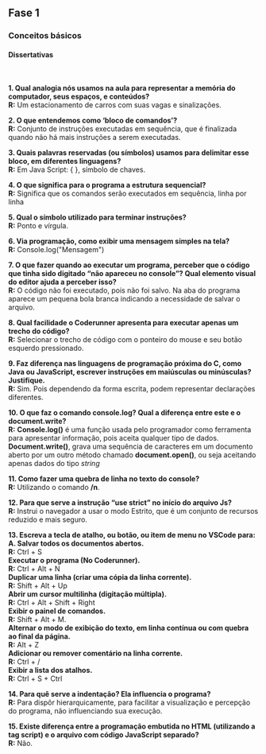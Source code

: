 


## Fase 1
### Conceitos básicos
#### Dissertativas
</br>

**1. Qual analogia nós usamos na aula para representar a memória do computador, seus espaços, e conteúdos?**</br>
**R:** Um estacionamento de carros com suas vagas e sinalizações.</br>

**2. O que entendemos como ‘bloco de comandos’?**</br>
**R:** Conjunto de instruções executadas em sequência, que é finalizada quando não há mais instruções a serem executadas.</br>

**3. Quais palavras reservadas (ou símbolos) usamos para delimitar esse bloco, em diferentes linguagens?**</br>
**R:** Em Java Script: { }, símbolo de chaves.</br>

**4. O que significa para o programa a estrutura sequencial?**</br>
**R:** Significa que os comandos serão executados em sequência, linha por linha</br>

**5. Qual o símbolo utilizado para terminar instruções?**</br>
**R:** Ponto e vírgula.</br>

**6. Via programação, como exibir uma mensagem simples na tela?**</br>
**R:** Console.log("Mensagem")</br>

**7. O que fazer quando ao executar um programa, perceber que o código que tinha sido digitado “não apareceu no console”? Qual elemento visual do editor ajuda a perceber isso?**</br>
**R:** O código não foi executado, pois não foi salvo. Na aba do programa aparece um pequena bola branca indicando a necessidade de salvar o arquivo.</br>

**8. Qual facilidade o Coderunner apresenta para executar apenas um trecho do código?**</br>
**R:** Selecionar o trecho de código com o ponteiro do mouse e seu botão esquerdo pressionado.</br>

**9. Faz diferença nas linguagens de programação próxima do C, como Java ou JavaScript, escrever instruções em maiúsculas ou minúsculas? Justifique.**</br>
**R:** Sim. Pois dependendo da forma escrita, podem representar declarações diferentes.</br>

**10. O que faz o comando console.log? Qual a diferença entre este e o document.write?**</br>
**R:** **Console.log()** é uma função usada pelo programador como ferramenta para apresentar informação, pois aceita qualquer tipo de dados.
</br>**Document.write()**, grava uma sequência de caracteres em um documento aberto por um outro método chamado **document.open()**, ou seja aceitando apenas dados do tipo *string*</br>

**11. Como fazer uma quebra de linha no texto do console?**</br>
**R:** Utilizando o comando **/n**.</br>

**12. Para que serve a instrução “use strict” no início do arquivo Js?**</br>
**R:** Instrui o navegador a usar o modo Estrito, que é um conjunto de recursos reduzido e mais seguro.</br>

**13. Escreva a tecla de atalho, ou botão, ou item de menu no VSCode para:**</br>
**A. Salvar todos os documentos abertos.**</br>
**R:** Ctrl + S</br>
**Executar o programa (No Coderunner).**</br>
**R:** Ctrl + Alt + N</br>
**Duplicar uma linha (criar uma cópia da linha corrente).**</br>
**R:** Shift + Alt + Up</br>
**Abrir um cursor multilinha (digitação múltipla).**</br>
**R:** Ctrl + Alt + Shift + Right</br>
**Exibir o painel de comandos.**</br>
**R:** Shift + Alt + M.</br>
**Alternar o modo de exibição do texto, em linha contínua ou com quebra ao final da página.**</br>
**R:** Alt + Z</br>
**Adicionar ou remover comentário na linha corrente.**</br>
**R:** Ctrl + /</br>
**Exibir a lista dos atalhos.**</br>
**R:** Ctrl + S + Ctrl</br>

**14. Para quê serve a indentação? Ela influencia o programa?**</br>
**R:** Para dispôr hierarquicamente, para facilitar a visualização e percepção do programa, não influenciando sua execução.</br>

**15. Existe diferença entre a programação embutida no HTML (utilizando a tag script) e o arquivo com código JavaScript separado?**</br>
**R:** Não.</br>